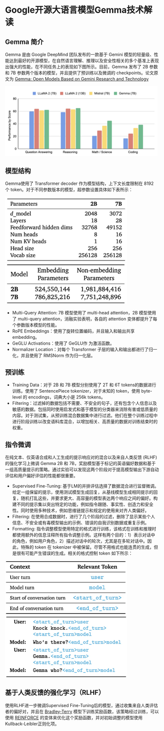 # Google开源大语言模型Gemma技术解读

## Gemma 简介

Gemma 是由 Google DeepMind 团队发布的一款基于 Gemini 模型的轻量级、性能达到最好的开源模型，在自然语言理解、推理以及安全性相关的多个基准上表现出强大的性能，在不同任务上的表现如下图所示。目前，Gemma 发布了 2B 参数和 7B 参数两个版本的模型，并且提供了预训练以及微调的 checkpoints。论文原文为 [Gemma: Open Models Based on Gemini Research and Technology](https://storage.googleapis.com/deepmind-media/gemma/gemma-report.pdf)

<img src="Images/performance.jpg" alt="performance of gemma" width="500"/>

## 模型结构

Gemma使用了 Transformer decoder 作为模型结构，上下文长度限制在 8192 个 token。对于不同参数版本的模型，超参数设置具体如下表所示：

<img src="Images/parameters1.jpg" alt="parameters1" width="400"/> 
<img src="Images/parameters2.jpg" alt="parameters2" width="400"/>

- Multi-Query Attention: 7B 模型使用了 multi-head attention，2B 模型使用了 multi-query attention，消融实验表明，各自的 attention 变体都提升了每个参数版本模型的性能。
- RoPE Embeddings：使用了旋转位置编码，并且输入和输出共享 embedding。
- GeGLU Activations：使用了 GeGLU作 为激活函数。
- Normalizer Location：对每个 Transformer 子层的输入和输出都进行了归一化，并且使用了 RMSNorm 作为归一化层。

## 预训练

- Training Data：对于 2B 和 7B 模型分别使用了 2T 和 6T tokens的数据进行训练。使用了 SentencePiece tokenizer，对于未知的 token，使用 byte-level 的 encodings，词典大小是 256k tokens。
- Filtering：过滤掉的数据包括不需要、不安全的句子，还有包含个人信息以及敏感的数据。包括同时使用启发式和基于模型的分类器来消除有害或低质量的内容。对于测试集，从预训练混合数据集中进行过滤。他们在整个训练过程中进行阶段训练以改变语料库混合，以增加相关、高质量的数据对训练结束时的权重。

## 指令微调

在纯文本、仅英语合成和人工生成的提示响应对的混合以及来自人类反馈 (RLHF) 的强化学习上微调 Gemma 2B 和 7B，奖励模型基于标记的英语偏好数据和基于一组高质量提示的策略。通过实验可以发现这两个阶段对于提高模型输出下游自动评估和用户偏好评估的性能都很重要。

- Supervised Fine-Tuning: 基于LM的并排评估选择了数据混合进行监督微调。给定一组保留的提示，使用测试模型生成回复，从基线模型生成相同提示的回复，随机打乱这些，并要求更大、高容量的模型表达两个响应之间的偏好。构建不同的提示集以突出特定的功能，例如指令跟随、事实性、创造力和安全性。同时使用多种技术，例如思维链提示和规定的使用来对齐人类偏好。
- Filtering: 在使用合成数据时，进行了几个阶段的过滤，删除了显示某些个人信息、不安全或有毒模型输出的示例、错误的自我识别数据或重复示例。
- Formatting: 指令调整模型使用特定的格式进行训练，该格式在训练和推理时都使用额外的信息注释所有指令调整示例。这样有两个目的：1）表示对话中的角色，例如用户角色，2）描述对话中的轮次，尤其是在多轮对话中。因此，特殊的 token 在 tokenizer 中被保留。尽管不用格式也能连贯的生成，但是很有可能产生错误的生成。相关的格式控制 token 如下所示：

<img src="Images/format1.jpg" alt="format1" width="400"/>
<img src="Images/format2.jpg" alt="format2" width="400"/>

## 基于人类反馈的强化学习（RLHF）

使用RLHF进一步微调Supervised Fine-Tuning后的模型，通过收集来自人类评估者的偏好对，并且在 [Bradley-Terry](https://www.jstor.org/stable/2334029?origin=crossref) 模型下训练奖励函数，该策略经过训练，可以使用 [REINFORCE](https://link.springer.com/article/10.1007/BF00992696) 的变体来优化这个奖励函数，并对初始调整的模型使用Kullback-Leibler正则化项。
